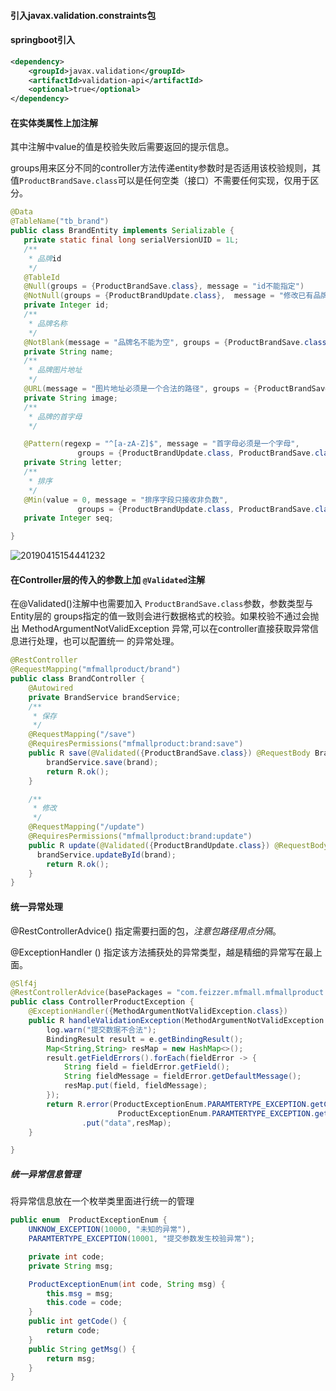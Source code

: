 #### 引入javax.validation.constraints包

#### springboot引入

```xml
<dependency>
    <groupId>javax.validation</groupId>
    <artifactId>validation-api</artifactId>
    <optional>true</optional>
</dependency>
```

#### 在实体类属性上加注解

其中注解中value的值是校验失败后需要返回的提示信息。

groups用来区分不同的controller方法传递entity参数时是否适用该校验规则，其值`ProductBrandSave.class`可以是任何空类（接口）不需要任何实现，仅用于区分。

```java
@Data
@TableName("tb_brand")
public class BrandEntity implements Serializable {
   private static final long serialVersionUID = 1L;
   /**
    * 品牌id
    */
   @TableId
   @Null(groups = {ProductBrandSave.class}, message = "id不能指定")
   @NotNull(groups = {ProductBrandUpdate.class},  message = "修改已有品牌信息，必须要指定品牌id")
   private Integer id;
   /**
    * 品牌名称
    */
   @NotBlank(message = "品牌名不能为空", groups = {ProductBrandSave.class})
   private String name;
   /**
    * 品牌图片地址
    */
   @URL(message = "图片地址必须是一个合法的路径", groups = {ProductBrandSave.class, ProductBrandUpdate.class})
   private String image;
   /**
    * 品牌的首字母
    */

   @Pattern(regexp = "^[a-zA-Z]$", message = "首字母必须是一个字母",
               groups = {ProductBrandUpdate.class, ProductBrandSave.class})
   private String letter;
   /**
    * 排序
    */
   @Min(value = 0, message = "排序字段只接收非负数",
               groups = {ProductBrandUpdate.class, ProductBrandSave.class})
   private Integer seq;

}
```

![20190415154441232](https://s2.loli.net/2022/04/02/PcsQ2lMOa5TUpwk.png)

#### 在Controller层的传入的参数上加 `@Validated`注解

在@Validated()注解中也需要加入 `ProductBrandSave.class`参数，参数类型与Entity层的 groups指定的值一致则会进行数据格式的校验。如果校验不通过会抛出 MethodArgumentNotValidException  异常,可以在controller直接获取异常信息进行处理，也可以配置统一 的异常处理。

```java
@RestController
@RequestMapping("mfmallproduct/brand")
public class BrandController {
    @Autowired
    private BrandService brandService;
    /**
     * 保存
     */
    @RequestMapping("/save")
    @RequiresPermissions("mfmallproduct:brand:save")
    public R save(@Validated({ProductBrandSave.class}) @RequestBody BrandEntity brand，/*BindException e*/) 	   {
        brandService.save(brand);
        return R.ok();
    }

    /**
     * 修改
     */
    @RequestMapping("/update")
    @RequiresPermissions("mfmallproduct:brand:update")
    public R update(@Validated({ProductBrandUpdate.class}) @RequestBody BrandEntity brand){
      brandService.updateById(brand);
        return R.ok();
    }
}
```

#### 

#### 统一异常处理

@RestControllerAdvice() 指定需要扫面的包，*注意包路径用点分隔*。

@ExceptionHandler () 指定该方法捕获处的异常类型，越是精细的异常写在最上面。

```java
@Slf4j
@RestControllerAdvice(basePackages = "com.feizzer.mfmall.mfmallproduct.controller")
public class ControllerProductException {
    @ExceptionHandler({MethodArgumentNotValidException.class})
    public R handleValidationException(MethodArgumentNotValidException e) {
        log.warn("提交数据不合法");
        BindingResult result = e.getBindingResult();
        Map<String,String> resMap = new HashMap<>();
        result.getFieldErrors().forEach(fieldError -> {
            String field = fieldError.getField();
            String fieldMessage = fieldError.getDefaultMessage();
            resMap.put(field, fieldMessage);
        });
        return R.error(ProductExceptionEnum.PARAMTERTYPE_EXCEPTION.getCode(),
                        ProductExceptionEnum.PARAMTERTYPE_EXCEPTION.getMsg())
                .put("data",resMap);
    }

}
```

##### 统一异常信息管理

将异常信息放在一个枚举类里面进行统一的管理

```java
public enum  ProductExceptionEnum {
    UNKNOW_EXCEPTION(10000, "未知的异常"),
    PARAMTERTYPE_EXCEPTION(10001, "提交参数发生校验异常");

    private int code;
    private String msg;

    ProductExceptionEnum(int code, String msg) {
        this.msg = msg;
        this.code = code;
    }
    public int getCode() {
        return code;
    }
    public String getMsg() {
        return msg;
    }
}
```